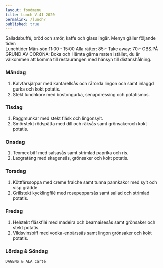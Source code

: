 ```yaml
---
layout: foodmenu
title: Lunch V.41 2020
permalink: /lunch/
published: true
---
```

Salladsbuffé, bröd och smör, kaffe och glass ingår.
Menyn gäller följande tider:  
Lunchtider  Mån-sön:11:00 - 15:00
Alla rätter: 85:- Take away: 70:-
OBS.PÅ GRUND AV CORONA: Boka och Hämta gärna maten istället, du är välkommen att komma till restaurangen med hänsyn till distanshålning.
                           

### Måndag
1. Kalvfärsjärpar med kantarellsås och rårörda lingon och samt inlaggd gurka och kokt potatis.
2. Stekt lunchkorv med bostongurka, senapdressing och potatismos.

### Tisdag
1. Raggmunkar med stekt fläsk och lingonsylt.
2. Smörstekt rödspätta med dill och räksås samt grönsakeroch kokt potatis.

### Onsdag
1. Texmex biff med salsasås samt strimlad paprika och ris.
2. Laxgratäng med skagensås, grönsaker och kokt potatis.

### Torsdag
1. Köttfärssoppa med creme fraiche samt tunna pannkakor med sylt och visp grädde. 
2. Grillstekt kycklingfilé med rosepepparsås samt sallad och strimlad potatis.

### Fredag
1. Helstekt fläskfilé med madeira och bearnaisesås samt grönsaker och stekt potatis.
2. Vildsvinsbiff med vodka-enbärssås samt lingon grönsaker och kokt potatis.
   
### Lördag & Söndag
    DAGENS & ALA Carté

   
    
   
     
